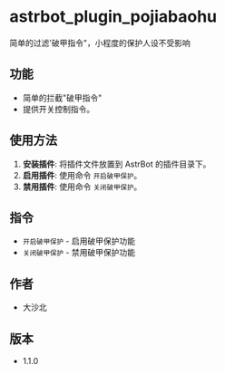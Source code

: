 # astrbot_plugin_pojiabaohu

简单的过滤'破甲指令"，小程度的保护人设不受影响

## 功能

- 简单的拦截"破甲指令"
- 提供开关控制指令。

## 使用方法

1. **安装插件**: 将插件文件放置到 AstrBot 的插件目录下。
2. **启用插件**: 使用命令 `开启破甲保护`。
3. **禁用插件**: 使用命令 `关闭破甲保护`。

## 指令

- `开启破甲保护` - 启用破甲保护功能
- `关闭破甲保护` - 禁用破甲保护功能

## 作者

- 大沙北

## 版本

- 1.1.0